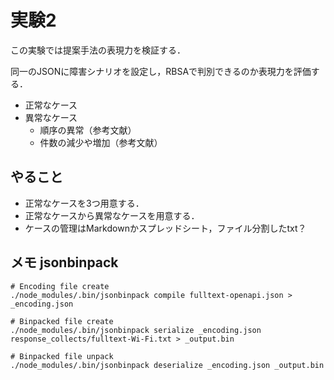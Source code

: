 # 実験2

この実験では提案手法の表現力を検証する．

同一のJSONに障害シナリオを設定し，RBSAで判別できるのか表現力を評価する．

- 正常なケース
- 異常なケース
    - 順序の異常（参考文献）
    - 件数の減少や増加（参考文献）

## やること

- 正常なケースを3つ用意する．
- 正常なケースから異常なケースを用意する．
- ケースの管理はMarkdownかスプレッドシート，ファイル分割したtxt？

## メモ jsonbinpack

```
# Encoding file create
./node_modules/.bin/jsonbinpack compile fulltext-openapi.json > _encoding.json

# Binpacked file create
./node_modules/.bin/jsonbinpack serialize _encoding.json response_collects/fulltext-Wi-Fi.txt > _output.bin

# Binpacked file unpack
./node_modules/.bin/jsonbinpack deserialize _encoding.json _output.bin
```
